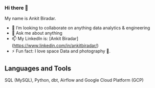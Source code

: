 ### Hi there 👋

<!--
**abiradar/abiradar** is a ✨ _special_ ✨ repository because its `README.md` (this file) appears on your GitHub profile.
-->

My name is Ankit Biradar.

- 👯 I’m looking to collaborate on anything data analytics & engineering
- 💬 Ask me about anything
- 📫 My LinkedIn is: [Ankit Biradar] (https://www.linkedin.com/in/ankitbiradar/)
- ⚡ Fun fact: I love space Data and photography 📸. 

## Languages and Tools
SQL (MySQL), Python, dbt, Airflow and Google Cloud Platform (GCP)
